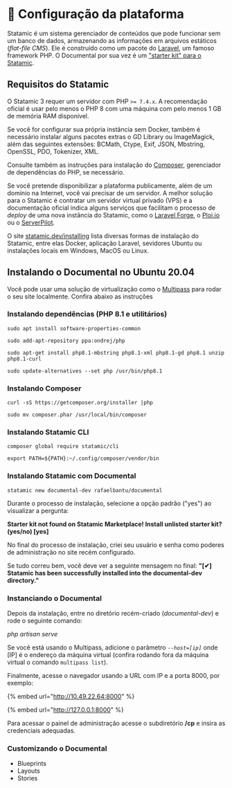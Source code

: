 # 🔧 Configuração da plataforma

Statamic é um sistema gerenciador de conteúdos que pode funcionar sem um banco de dados, armazenando as informações em arquivos estáticos (_flat-file CMS_). Ele é construído como um pacote do [Laravel](https://laravel.com/), um famoso framework PHP. O Documental por sua vez é um ["starter kit" para o Statamic](https://statamic.dev/starter-kits).

## Requisitos do Statamic

O Statamic 3 requer um servidor com PHP `>= 7.4.x`. A recomendação oficial é usar pelo menos o PHP 8 com uma máquina com pelo menos 1 GB de memória RAM disponível.

Se você for configurar sua própria instância sem Docker, também é necessário instalar alguns pacotes extras o GD Library ou ImageMagick, além das seguintes extensões: BCMath, Ctype, Exif, JSON, Mbstring, OpenSSL, PDO, Tokenizer, XML.&#x20;

Consulte também as instruções para instalação do [Composer](https://getcomposer.org/), gerenciador de dependências do PHP, se necessário.

Se você pretende disponibilizar a plataforma publicamente, além de um domínio na Internet, você vai precisar de um servidor. A melhor solução para o Statamic é contratar um servidor virtual privado (VPS) e a documentação oficial indica alguns serviços que facilitam o processo de _deploy_ de uma nova instância do Statamic, como o [Laravel Forge](https://forge.laravel.com/), o [Ploi.io](https://ploi.io/) ou o [ServerPilot](https://serverpilot.io/).

O site [statamic.dev/installing](https://statamic.dev/installing) lista diversas formas de instalação do Statamic, entre elas Docker, aplicação Laravel, sevidores Ubuntu ou instalações locais em Windows, MacOS ou Linux.&#x20;



## Instalando o Documental no Ubuntu 20.04

Você pode usar uma solução de virtualização como o [Multipass](https://multipass.run) para rodar o seu site localmente. Confira abaixo as instruções&#x20;

### Instalando dependências (PHP 8.1 e utilitários)

`sudo apt install software-properties-common`&#x20;

`sudo add-apt-repository ppa:ondrej/php`&#x20;

`sudo apt-get install php8.1-mbstring php8.1-xml php8.1-gd php8.1 unzip php8.1-curl`&#x20;

`sudo update-alternatives --set php /usr/bin/php8.1`

### Instalando Composer

`curl -sS https://getcomposer.org/installer |php`&#x20;

`sudo mv composer.phar /usr/local/bin/composer`

### Instalando Statamic CLI

`composer global require statamic/cli`&#x20;

`export PATH=${PATH}:~/.config/composer/vendor/bin`

### Instalando Statamic com Documental

`statamic new documental-dev rafaelbantu/documental`

Durante o processo de instalação, selecione a opção padrão ("yes") ao visualizar a pergunta:

**Starter kit not found on Statamic Marketplace! Install unlisted starter kit? (yes/no) \[yes]**

No final do processo de instalação, criei seu usuário e senha como poderes de administração no site recém configurado.

Se tudo correu bem, você deve ver a seguinte mensagem no final: **"\[✔] Statamic has been successfully installed into the documental-dev directory."**

### **Instanciando o Documental**&#x20;

Depois da instalação, entre no diretório recém-criado (_documental-dev_) e rode o seguinte comando:

_php artisan serve_&#x20;

Se você está usando o Multipass, adicione o parâmetro _`--host=[ip]`_ onde \[IP] é o endereço da máquina virtual (confira rodando fora da máquina virtual o comando `multipass list`).

Finalmente, acesse o navegador usando a URL com IP e a porta 8000, por exemplo:

{% embed url="http://10.49.22.64:8000" %}

{% embed url="http://127.0.0.1:8000" %}

Para acessar o painel de administração acesse o subdiretório **/cp** e insira as credenciais adequadas.

### **Customizando o Documental**&#x20;

* Blueprints
* Layouts
* Stories
